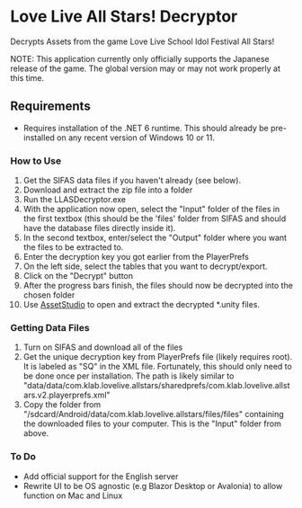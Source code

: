 # Love Live All Stars! Decryptor
Decrypts Assets from the game Love Live School Idol Festival All Stars!

NOTE: This application currently only officially supports the Japanese release of the game. The global version may or may not work properly at this time.

## Requirements
- Requires installation of the .NET 6 runtime. This should already be pre-installed on any recent version of Windows 10 or 11.

### How to Use

1. Get the SIFAS data files if you haven't already (see below).
2. Download and extract the zip file into a folder
3. Run the LLASDecryptor.exe
4. With the application now open, select the "Input" folder of the files in the first textbox (this should be the 'files' folder from SIFAS and should have the database files directly inside it).
5. In the second textbox, enter/select the "Output" folder where you want the files to be extracted to.
6. Enter the decryption key you got earlier from the PlayerPrefs
7. On the left side, select the tables that you want to decrypt/export.
8. Click on the "Decrypt" button
9. After the progress bars finish, the files should now be decrypted into the chosen folder
10. Use [AssetStudio](https://github.com/Perfare/AssetStudio) to open and extract the decrypted *.unity files.

### Getting Data Files
1. Turn on SIFAS and download all of the files
2. Get the unique decryption key from PlayerPrefs file (likely requires root). It is labeled as "SQ" in the XML file. Fortunately, this should only need to be done once per installation. The path is likely similar to "data/data/com.klab.lovelive.allstars/sharedprefs/com.klab.lovelive.allstars.v2.playerprefs.xml"
3.  Copy the folder from "/sdcard/Android/data/com.klab.lovelive.allstars/files/files" containing the downloaded files to your computer. This is the "Input" folder from above.

### To Do
- Add official support for the English server
- Rewrite UI to be OS agnostic (e.g Blazor Desktop or Avalonia) to allow function on Mac and Linux 

